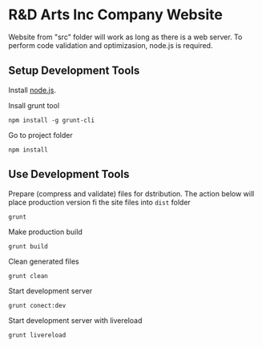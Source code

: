 # R&D Arts Inc Company Website
Website from "src" folder will work as long as there is a web server. To perform code validation and optimizasion, node.js is required.

## Setup Development Tools

Install [node.js](http://nodejs.org/).

Insall grunt tool
```
npm install -g grunt-cli
```

Go to project folder
```
npm install
```

## Use Development Tools

Prepare (compress and validate) files for dstribution. The action below will place production version fi the site files into `dist` folder
```
grunt
```

Make production build
```
grunt build
```

Clean generated files
```
grunt clean
```

Start development server
```
grunt conect:dev
```

Start development server with livereload
```
grunt livereload
```




